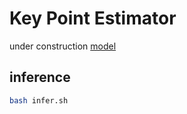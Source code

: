 # Key Point Estimator

under construction
[model](https://drive.google.com/open?id=1mdLMf_eldnNVI0z8oN67ooYxAGK9YYaZ)

## inference
```bash
bash infer.sh
```
